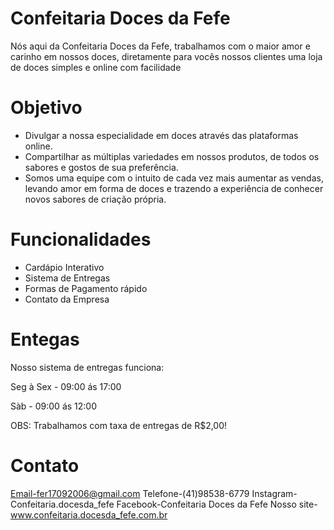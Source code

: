 # Confeitaria Doces da Fefe
Nós aqui da Confeitaria Doces da Fefe, trabalhamos com o maior amor e carinho em nossos doces, diretamente para vocês nossos clientes uma loja de doces simples e online com facilidade

# Objetivo
- Divulgar a nossa especialidade em doces através das plataformas online.
- Compartilhar as múltiplas variedades em nossos produtos, de todos os sabores e gostos de sua preferência.
- Somos uma equipe com o intuito de cada vez mais aumentar as vendas, levando amor em forma de doces e trazendo a experiência de conhecer novos sabores de criação própria.

# Funcionalidades
* Cardápio Interativo
* Sistema de Entregas
* Formas de Pagamento rápido
* Contato da Empresa

# Entegas
Nosso sistema de entregas funciona:

Seg à Sex - 09:00 ás 17:00

Sàb - 09:00 ás 12:00

OBS: Trabalhamos com taxa de entregas de R$2,00!

# Contato
Email-fer17092006@gmail.com
Telefone-(41)98538-6779
Instagram-Confeitaria.docesda_fefe
Facebook-Confeitaria Doces da Fefe
Nosso site-www.confeitaria.docesda_fefe.com.br
